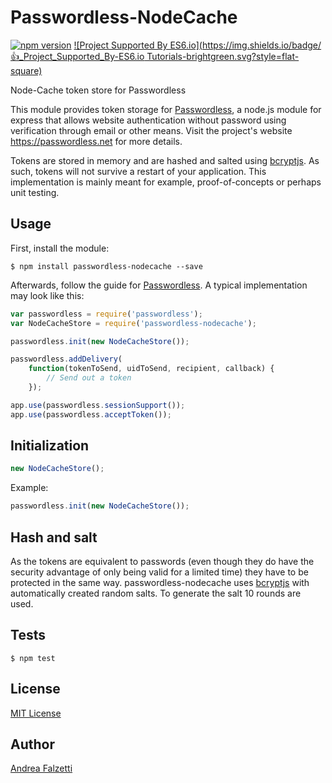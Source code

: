 # Passwordless-NodeCache
[![npm version](https://badge.fury.io/js/passwordless-nodecache.svg)](https://badge.fury.io/js/passwordless-nodecache)
[![Project Supported By ES6.io](https://img.shields.io/badge/👍_Project_Supported_By-ES6.io Tutorials-brightgreen.svg?style=flat-square)](https://ES6.io/friend/AFALZETTI)

Node-Cache token store for Passwordless

This module provides token storage for [Passwordless](https://github.com/florianheinemann/passwordless), a node.js module for express that allows website authentication without password using verification through email or other means. Visit the project's website https://passwordless.net for more details.

Tokens are stored in memory and are hashed and salted using [bcryptjs](https://github.com/dcodeIO/bcrypt.js).  As such, tokens will not survive a restart of your application.  This implementation is mainly meant for example, proof-of-concepts or perhaps unit testing.

## Usage

First, install the module:

`$ npm install passwordless-nodecache --save`

Afterwards, follow the guide for [Passwordless](https://github.com/florianheinemann/passwordless). A typical implementation may look like this:

```javascript
var passwordless = require('passwordless');
var NodeCacheStore = require('passwordless-nodecache');

passwordless.init(new NodeCacheStore());

passwordless.addDelivery(
    function(tokenToSend, uidToSend, recipient, callback) {
        // Send out a token
    });

app.use(passwordless.sessionSupport());
app.use(passwordless.acceptToken());
```

## Initialization

```javascript
new NodeCacheStore();
```

Example:
```javascript
passwordless.init(new NodeCacheStore());
```

## Hash and salt
As the tokens are equivalent to passwords (even though they do have the security advantage of only being valid for a limited time) they have to be protected in the same way. passwordless-nodecache uses [bcryptjs](https://github.com/dcodeIO/bcrypt.js) with automatically created random salts. To generate the salt 10 rounds are used.

## Tests

`$ npm test`

## License

[MIT License](http://opensource.org/licenses/MIT)

## Author
[Andrea Falzetti](http://falzetti.me)
